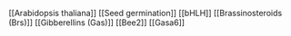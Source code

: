 [[Arabidopsis thaliana]]
[[Seed germination]]
[[bHLH]]
[[Brassinosteroids (Brs)]]
[[Gibberellins (Gas)]]
[[Bee2]]
[[Gasa6]]

